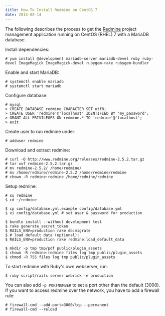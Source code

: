 ```yaml
---
title: How To Install Redmine on CentOS 7
date: 2014-08-14
---
```

The following describes the process to get the [Redmine](http://www.redmine.org/) project management application running on CentOS (RHEL) 7 with a MariaDB database.

Install dependencies:

    # yum install @development mariadb-server mariadb-devel ruby ruby-devel ImageMagick ImageMagick-devel rubygem-rake rubygem-bundler


Enable and start MariaDB:

    # systemctl enable mariadb
    # systemctl start mariadb


Configure database:

    # mysql
    > CREATE DATABASE redmine CHARACTER SET utf8;
    > CREATE USER 'redmine'@'localhost' IDENTIFIED BY 'my_password';
    > GRANT ALL PRIVILEGES ON redmine.* TO 'redmine'@'localhost';
    > exit


Create user to run redmine under:

    # adduser redmine


Download and extract redmine:

    # curl -O http://www.redmine.org/releases/redmine-2.5.2.tar.gz
    # tar xvf redmine-2.5.2.tar.gz
    # mv redmine-2.5.2/ /home/redmine/
    # mv /home/redmine/redmine-2.5.2 /home/redmine/redmine
    # chown -R redmine:redmine /home/redmine/redmine


Setup redmine:

    # su redmine
    $ cd ~/redmine

    $ cp config/database.yml.example config/database.yml
    $ vi config/database.yml # set user & password for production

    $ bundle install --without development test
    $ rake generate_secret_token
    $ RAILS_ENV=production rake db:migrate
    $ # load default data (optional):
    $ RAILS_ENV=production rake redmine:load_default_data

    $ mkdir -p tmp tmp/pdf public/plugin_assets
    $ chown -R redmine:redmine files log tmp public/plugin_assets
    $ chmod -R 755 files log tmp public/plugin_assets


To start redmine with Ruby's own webserver, run:

    $ ruby script/rails server webrick -e production


You can also add `-p PORTNUMBER` to set a port other than the default (3000).
If you want to access redmine over the network, you have to add a firewall rule:

    # firewall-cmd --add-port=3000/tcp --permanent
    # firewall-cmd --reload
